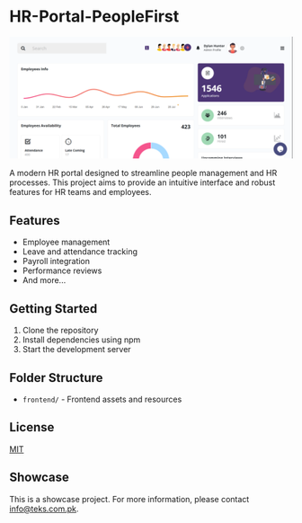 # HR-Portal-PeopleFirst

![Project Thumbnail](frontend/1.png)

A modern HR portal designed to streamline people management and HR processes. This project aims to provide an intuitive interface and robust features for HR teams and employees.

## Features
- Employee management
- Leave and attendance tracking
- Payroll integration
- Performance reviews
- And more...

## Getting Started
1. Clone the repository
2. Install dependencies using npm
3. Start the development server

## Folder Structure
- `frontend/` - Frontend assets and resources

## License
[MIT](LICENSE)

## Showcase
This is a showcase project. For more information, please contact info@teks.com.pk.